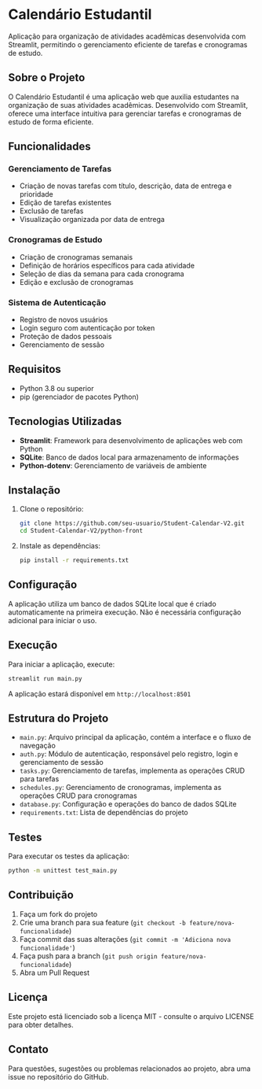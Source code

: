 # Calendário Estudantil

Aplicação para organização de atividades acadêmicas desenvolvida com Streamlit, permitindo o gerenciamento eficiente de tarefas e cronogramas de estudo.

## Sobre o Projeto

O Calendário Estudantil é uma aplicação web que auxilia estudantes na organização de suas atividades acadêmicas. Desenvolvido com Streamlit, oferece uma interface intuitiva para gerenciar tarefas e cronogramas de estudo de forma eficiente.

## Funcionalidades

### Gerenciamento de Tarefas
- Criação de novas tarefas com título, descrição, data de entrega e prioridade
- Edição de tarefas existentes
- Exclusão de tarefas
- Visualização organizada por data de entrega

### Cronogramas de Estudo
- Criação de cronogramas semanais
- Definição de horários específicos para cada atividade
- Seleção de dias da semana para cada cronograma
- Edição e exclusão de cronogramas

### Sistema de Autenticação
- Registro de novos usuários
- Login seguro com autenticação por token
- Proteção de dados pessoais
- Gerenciamento de sessão

## Requisitos

- Python 3.8 ou superior
- pip (gerenciador de pacotes Python)

## Tecnologias Utilizadas

- **Streamlit**: Framework para desenvolvimento de aplicações web com Python
- **SQLite**: Banco de dados local para armazenamento de informações
- **Python-dotenv**: Gerenciamento de variáveis de ambiente

## Instalação

1. Clone o repositório:
   ```bash
   git clone https://github.com/seu-usuario/Student-Calendar-V2.git
   cd Student-Calendar-V2/python-front
   ```

2. Instale as dependências:
   ```bash
   pip install -r requirements.txt
   ```

## Configuração

A aplicação utiliza um banco de dados SQLite local que é criado automaticamente na primeira execução. Não é necessária configuração adicional para iniciar o uso.

## Execução

Para iniciar a aplicação, execute:
```bash
streamlit run main.py
```

A aplicação estará disponível em `http://localhost:8501`

## Estrutura do Projeto

- `main.py`: Arquivo principal da aplicação, contém a interface e o fluxo de navegação
- `auth.py`: Módulo de autenticação, responsável pelo registro, login e gerenciamento de sessão
- `tasks.py`: Gerenciamento de tarefas, implementa as operações CRUD para tarefas
- `schedules.py`: Gerenciamento de cronogramas, implementa as operações CRUD para cronogramas
- `database.py`: Configuração e operações do banco de dados SQLite
- `requirements.txt`: Lista de dependências do projeto

## Testes

Para executar os testes da aplicação:
```bash
python -m unittest test_main.py
```

## Contribuição

1. Faça um fork do projeto
2. Crie uma branch para sua feature (`git checkout -b feature/nova-funcionalidade`)
3. Faça commit das suas alterações (`git commit -m 'Adiciona nova funcionalidade'`)
4. Faça push para a branch (`git push origin feature/nova-funcionalidade`)
5. Abra um Pull Request

## Licença

Este projeto está licenciado sob a licença MIT - consulte o arquivo LICENSE para obter detalhes.

## Contato

Para questões, sugestões ou problemas relacionados ao projeto, abra uma issue no repositório do GitHub.
